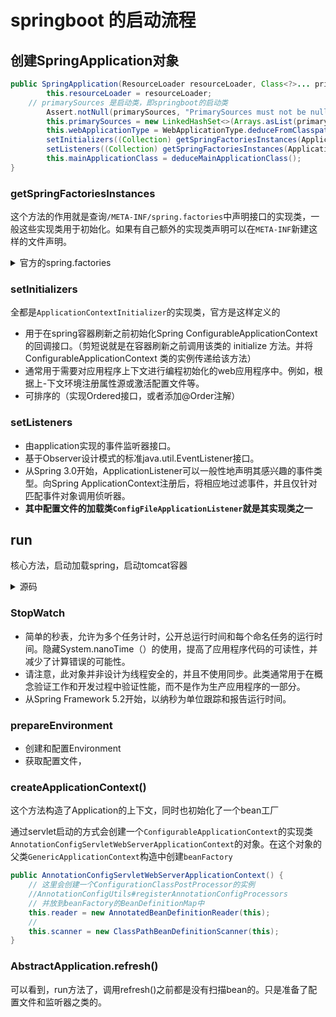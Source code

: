 # springboot 的启动流程

## 创建SpringApplication对象
```java
public SpringApplication(ResourceLoader resourceLoader, Class<?>... primarySources) {
		this.resourceLoader = resourceLoader;
    // primarySources 是启动类，即springboot的启动类
		Assert.notNull(primarySources, "PrimarySources must not be null");
		this.primarySources = new LinkedHashSet<>(Arrays.asList(primarySources));
		this.webApplicationType = WebApplicationType.deduceFromClasspath();
		setInitializers((Collection) getSpringFactoriesInstances(ApplicationContextInitializer.class));
		setListeners((Collection) getSpringFactoriesInstances(ApplicationListener.class));
		this.mainApplicationClass = deduceMainApplicationClass();
}
```
### getSpringFactoriesInstances
这个方法的作用就是查询`/META-INF/spring.factories`中声明接口的实现类，一般这些实现类用于初始化。如果有自己额外的实现类声明可以在`META-INF`新建这样的文件声明。
<details>
<summary>官方的spring.factories</summary>


```
# PropertySource Loaders
# 在初始化ConfigFileApplicationListener时被加载，并被执行
org.springframework.boot.env.PropertySourceLoader=\
org.springframework.boot.env.PropertiesPropertySourceLoader,\
org.springframework.boot.env.YamlPropertySourceLoader

# Run Listeners
# 第三个被加载，在准备enviroment时执行
org.springframework.boot.SpringApplicationRunListener=\
org.springframework.boot.context.event.EventPublishingRunListener

# Error Reporters
org.springframework.boot.SpringBootExceptionReporter=\
org.springframework.boot.diagnostics.FailureAnalyzers

# Application Context Initializers
# 第一个被加载 在environment准备后，context初始化后执行
org.springframework.context.ApplicationContextInitializer=\
org.springframework.boot.context.ConfigurationWarningsApplicationContextInitializer,\
org.springframework.boot.context.ContextIdApplicationContextInitializer,\
org.springframework.boot.context.config.DelegatingApplicationContextInitializer,\
org.springframework.boot.rsocket.context.RSocketPortInfoApplicationContextInitializer,\
org.springframework.boot.web.context.ServerPortInfoApplicationContextInitializer

# Application Listeners
# 第二个被加载
org.springframework.context.ApplicationListener=\
org.springframework.boot.ClearCachesApplicationListener,\
org.springframework.boot.builder.ParentContextCloserApplicationListener,\
org.springframework.boot.cloud.CloudFoundryVcapEnvironmentPostProcessor,\
org.springframework.boot.context.FileEncodingApplicationListener,\
org.springframework.boot.context.config.AnsiOutputApplicationListener,\
org.springframework.boot.context.config.ConfigFileApplicationListener,\
org.springframework.boot.context.config.DelegatingApplicationListener,\
org.springframework.boot.context.logging.ClasspathLoggingApplicationListener,\
org.springframework.boot.context.logging.LoggingApplicationListener,\
org.springframework.boot.liquibase.LiquibaseServiceLocatorApplicationListener

# Environment Post Processors
# 在 ConfigFileApplicationListener 中被加载并执行
org.springframework.boot.env.EnvironmentPostProcessor=\
org.springframework.boot.cloud.CloudFoundryVcapEnvironmentPostProcessor,\
org.springframework.boot.env.SpringApplicationJsonEnvironmentPostProcessor,\
org.springframework.boot.env.SystemEnvironmentPropertySourceEnvironmentPostProcessor,\
org.springframework.boot.reactor.DebugAgentEnvironmentPostProcessor

# Failure Analyzers
org.springframework.boot.diagnostics.FailureAnalyzer=\
org.springframework.boot.diagnostics.analyzer.BeanCurrentlyInCreationFailureAnalyzer,\
org.springframework.boot.diagnostics.analyzer.BeanDefinitionOverrideFailureAnalyzer,\
org.springframework.boot.diagnostics.analyzer.BeanNotOfRequiredTypeFailureAnalyzer,\
org.springframework.boot.diagnostics.analyzer.BindFailureAnalyzer,\
org.springframework.boot.diagnostics.analyzer.BindValidationFailureAnalyzer,\
org.springframework.boot.diagnostics.analyzer.UnboundConfigurationPropertyFailureAnalyzer,\
org.springframework.boot.diagnostics.analyzer.ConnectorStartFailureAnalyzer,\
org.springframework.boot.diagnostics.analyzer.NoSuchMethodFailureAnalyzer,\
org.springframework.boot.diagnostics.analyzer.NoUniqueBeanDefinitionFailureAnalyzer,\
org.springframework.boot.diagnostics.analyzer.PortInUseFailureAnalyzer,\
org.springframework.boot.diagnostics.analyzer.ValidationExceptionFailureAnalyzer,\
org.springframework.boot.diagnostics.analyzer.InvalidConfigurationPropertyNameFailureAnalyzer,\
org.springframework.boot.diagnostics.analyzer.InvalidConfigurationPropertyValueFailureAnalyzer

# FailureAnalysisReporters
org.springframework.boot.diagnostics.FailureAnalysisReporter=\
org.springframework.boot.diagnostics.LoggingFailureAnalysisReporter

```
</details>


### setInitializers
全都是`ApplicationContextInitializer`的实现类，官方是这样定义的
- 用于在spring容器刷新之前初始化Spring ConfigurableApplicationContext的回调接口。（剪短说就是在容器刷新之前调用该类的 initialize 方法。并将 ConfigurableApplicationContext 类的实例传递给该方法）
- 通常用于需要对应用程序上下文进行编程初始化的web应用程序中。例如，根据上-下文环境注册属性源或激活配置文件等。
- 可排序的（实现Ordered接口，或者添加@Order注解）

### setListeners

- 由application实现的事件监听器接口。
- 基于Observer设计模式的标准java.util.EventListener接口。
- 从Spring 3.0开始，ApplicationListener可以一般性地声明其感兴趣的事件类型。向Spring ApplicationContext注册后，将相应地过滤事件，并且仅针对匹配事件对象调用侦听器。
- **其中配置文件的加载类`ConfigFileApplicationListener`就是其实现类之一**

## run
核心方法，启动加载spring，启动tomcat容器
<details>
<summary>源码</summary>

```java
public ConfigurableApplicationContext run(String... args) {
		StopWatch stopWatch = new StopWatch();
		stopWatch.start();
		ConfigurableApplicationContext context = null;
		Collection<SpringBootExceptionReporter> exceptionReporters = new ArrayList<>();
		configureHeadlessProperty();
		SpringApplicationRunListeners listeners = getRunListeners(args);
		listeners.starting();
		try {
			ApplicationArguments applicationArguments = new DefaultApplicationArguments(args);
			// 准备环境，发布事件，配置文件加载。执行EnvironmentPostProcessor
            ConfigurableEnvironment environment = prepareEnvironment(listeners, applicationArguments);
			configureIgnoreBeanInfo(environment);
			Banner printedBanner = printBanner(environment);
			context = createApplicationContext();
			exceptionReporters = getSpringFactoriesInstances(SpringBootExceptionReporter.class,
					new Class[] { ConfigurableApplicationContext.class }, context);
			// 执行ApplicationContextInitializer
            prepareContext(context, environment, listeners, applicationArguments, printedBanner);
            // 最后调用AbstractApplicationContext的refresh()
            // 初始化执行postProcessBeanFactory
			refreshContext(context);
			afterRefresh(context, applicationArguments);
			stopWatch.stop();
			if (this.logStartupInfo) {
				new StartupInfoLogger(this.mainApplicationClass).logStarted(getApplicationLog(), stopWatch);
			}
			listeners.started(context);
			callRunners(context, applicationArguments);
		}
		catch (Throwable ex) {
			handleRunFailure(context, ex, exceptionReporters, listeners);
			throw new IllegalStateException(ex);
		}

		try {
			listeners.running(context);
		}
		catch (Throwable ex) {
			handleRunFailure(context, ex, exceptionReporters, null);
			throw new IllegalStateException(ex);
		}
		return context;
	}
```
</details>

### StopWatch
- 简单的秒表，允许为多个任务计时，公开总运行时间和每个命名任务的运行时间。隐藏System.nanoTime（）的使用，提高了应用程序代码的可读性，并减少了计算错误的可能性。
- 请注意，此对象并非设计为线程安全的，并且不使用同步。此类通常用于在概念验证工作和开发过程中验证性能，而不是作为生产应用程序的一部分。
- 从Spring Framework 5.2开始，以纳秒为单位跟踪和报告运行时间。

### prepareEnvironment
- 创建和配置Environment
- 获取配置文件，



### createApplicationContext()

这个方法构造了Application的上下文，同时也初始化了一个bean工厂

通过servlet启动的方式会创建一个`ConfigurableApplicationContext`的实现类`AnnotationConfigServletWebServerApplicationContext`的对象。在这个对象的父类`GenericApplicationContext`构造中创建`beanFactory`

```java
public AnnotationConfigServletWebServerApplicationContext() {
   	// 这里会创建一个ConfigurationClassPostProcessor的实例
    //AnnotationConfigUtils#registerAnnotationConfigProcessors
    // 并放到beanFactory的BeanDefinitionMap中
    this.reader = new AnnotatedBeanDefinitionReader(this);
 	// 
    this.scanner = new ClassPathBeanDefinitionScanner(this);
}
```


### AbstractApplication.refresh()

可以看到，run方法了，调用refresh()之前都是没有扫描bean的。只是准备了配置文件和监听器之类的。

